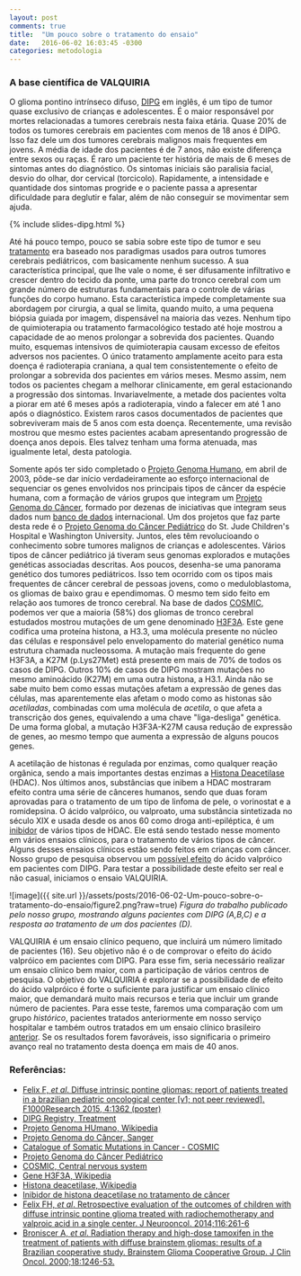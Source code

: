 ```yaml
---
layout: post
comments: true
title:  "Um pouco sobre o tratamento do ensaio"
date:   2016-06-02 16:03:45 -0300
categories: metodologia
---
```

### A base científica de VALQUIRIA

O glioma pontino intrínseco difuso, [DIPG][dipg-poster] em inglês, é um tipo de tumor quase exclusivo de crianças e adolescentes. É o maior responsável por mortes relacionadas a tumores cerebrais nesta faixa etária. Quase 20% de todos os tumores cerebrais em pacientes com menos de 18 anos é DIPG. Isso faz dele um dos tumores cerebrais malignos mais frequentes em jovens. A média de idade dos pacientes é de 7 anos, não existe diferença entre sexos ou raças. É raro um paciente ter história de mais de 6 meses de sintomas antes do diagnóstico. Os sintomas iniciais são paralisia facial, desvio do olhar, dor cervical (torcicolo). Rapidamente, a intensidade e quantidade dos sintomas progride e o paciente passa a apresentar dificuldade para deglutir e falar, além de não conseguir se movimentar sem ajuda.

{% include slides-dipg.html %}

Até há pouco tempo, pouco se sabia sobre este tipo de tumor e seu [tratamento][dipg-treat] era baseado nos paradigmas usados para outros tumores cerebrais pediátricos, com basicamente nenhum sucesso. A sua característica principal, que lhe vale o nome, é ser difusamente infiltrativo e crescer dentro do tecido da ponte, uma parte do tronco cerebral com um grande número de estruturas fundamentais para o controle de várias funções do corpo humano. Esta característica impede completamente sua abordagem por cirurgia, a qual se limita, quando muito, a uma pequena biópsia guiada por imagem, dispensável na maioria das vezes. Nenhum tipo de quimioterapia ou tratamento farmacológico testado até hoje mostrou a capacidade de ao menos prolongar a sobrevida dos pacientes. Quando muito, esquemas intensivos de quimioterapia causam excesso de efeitos adversos nos pacientes. O único tratamento amplamente aceito para esta doença é radioterapia craniana, a qual tem consistentemente o efeito de prolongar a sobrevida dos pacientes em vários meses. Mesmo assim, nem todos os pacientes chegam a melhorar clinicamente, em geral estacionando a progressão dos sintomas. Invariavelmente, a metade dos pacientes volta a piorar em até 6 meses após a radioterapia, vindo a falecer em até 1 ano após o diagnóstico. Existem raros casos documentados de pacientes que sobreviveram mais de 5 anos com esta doença. Recentemente, uma revisão mostrou que mesmo estes pacientes acabam apresentando progressão de doença anos depois. Eles talvez tenham uma forma atenuada, mas igualmente letal, desta patologia.

Somente após ter sido completado o [Projeto Genoma Humano][genoma], em abril de 2003, pôde-se dar início verdadeiramente ao esforço internacional de sequenciar os genes envolvidos nos principais tipos de câncer da espécie humana, com a formação de vários grupos que integram um [Projeto Genoma do Câncer][genoma-cancer], formado por dezenas de iniciativas que integram seus dados num [banco de dados][cosmic] internacional. Um dos projetos que faz parte desta rede é o [Projeto Genoma do Câncer Pediátrico][genoma-cancer-ped] do St. Jude Children's Hospital e Washington University. Juntos, eles têm revolucioando o conhecimento sobre tumores malignos de crianças e adolescentes. Vários tipos de câncer pediátrico já tiveram seus genomas explorados e mutações genéticas associadas descritas. Aos poucos, desenha-se uma panorama genético dos tumores pediátricos. Isso tem ocorrido com os tipos mais frequentes de câncer cerebral de pessoas jovens, como o meduloblastoma, os gliomas de baixo grau e ependimomas. O mesmo tem sido feito em relação aos tumores de tronco cerebral. Na base de dados [COSMIC][cosmic-brain], podemos ver que a maioria (58%) dos gliomas de tronco cerebral estudados mostrou mutações de um gene denominado [H3F3A][h3f3a]. Este gene codifica uma proteína histona, a H3.3, uma molécula presente no núcleo das células e responsável pelo envelopamento do material genético numa estrutura chamada nucleossoma. A mutação mais frequente do gene H3F3A, a K27M (p.Lys27Met) está presente em mais de 70% de todos os casos de DIPG. Outros 10% de casos de DIPG mostram mutações no mesmo aminoácido (K27M) em uma outra histona, a H3.1. Ainda não se sabe muito bem como essas mutações afetam a expressão de genes das células, mas aparentemente elas afetam o modo como as histonas são *acetiladas*, combinadas com uma molécula de *acetila*, o que afeta a transcrição dos genes, equivalendo a uma chave "liga-desliga" genética. De uma forma global, a mutação H3F3A-K27M causa redução de expressão de genes, ao mesmo tempo que aumenta a expressão de alguns poucos genes.

A acetilação de histonas é regulada por enzimas, como qualquer reação orgânica, sendo a mais importantes destas enzimas a [Histona Deacetilase][hdac] (HDAC). Nos últimos anos, substâncias que inibem a HDAC mostraram efeito contra uma série de cânceres humanos, sendo que duas foram aprovadas para o tratamento de um tipo de linfoma de pele, o vorinostat e a romidepsina. O ácido valpróico, ou valproato, uma substância sintetizada no século XIX e usada desde os anos 60 como droga anti-epiléptica, é um [inibidor][hdaci] de vários tipos de HDAC. Ele está sendo testado nesse momento em vários ensaios clínicos, para o tratamento de vários tipos de câncer. Alguns desses ensaios clínicos estão sendo feitos em crianças com câncer. Nosso grupo de pesquisa observou um [possível efeito][felix2014] do ácido valpróico em pacientes com DIPG. Para testar a possibilidade deste efeito ser real e não casual, iniciamos o ensaio VALQUIRIA.

![image]({{ site.url }}/assets/posts/2016-06-02-Um-pouco-sobre-o-tratamento-do-ensaio/figure2.png?raw=true)
*Figura do trabalho publicado pelo nosso grupo, mostrando alguns pacientes com DIPG (A,B,C) e a resposta ao tratamento de um dos pacientes (D).*

VALQUIRIA é um ensaio clínico pequeno, que incluirá um número limitado de pacientes (16). Seu objetivo não é o de comprovar o efeito do ácido valpróico em pacientes com DIPG. Para esse fim, seria necessário realizar um ensaio clínico bem maior, com a participação de vários centros de pesquisa. O objetivo do VALQUIRIA é explorar se a possibilidade de efeito do ácido valpróico é forte o suficiente para justificar um ensaio clínico maior, que demandará muito mais recursos e teria que incluir um grande número de pacientes. Para esse teste, faremos uma comparação com um grupo *histórico*, pacientes tratados anteriormente em nosso serviço hospitalar e também outros tratados em um ensaio clínico brasileiro [anterior][broniscer]. Se os resultados forem favoráveis, isso significaria o primeiro avanço real no tratamento desta doença em mais de 40 anos.

### Referências:

- [Felix F, _et al_. Diffuse intrinsic pontine gliomas: report of patients treated in a brazilian pediatric oncological center [v1; not peer reviewed]. F1000Research 2015, 4:1362 (poster)][dipg-poster]
- [DIPG Registry, Treatment][dipg-treat]
- [Projeto Genoma HUmano, Wikipedia][genoma]
- [Projeto Genoma do Câncer, Sanger][genoma-cancer]
- [Catalogue of Somatic Mutations in Cancer - COSMIC][cosmic]
- [Projeto Genoma do Câncer Pediátrico][genoma-cancer-ped]
- [COSMIC, Central nervous system][cosmic-brain]
- [Gene H3F3A, Wikipedia][h3f3a]
- [Histona deacetilase, Wikipedia][hdac]
- [Inibidor de histona deacetilase no tratamento de câncer][hdaci]
- [Felix FH, _et al_. Retrospective evaluation of the outcomes of children with diffuse intrinsic pontine glioma treated with radiochemotherapy and valproic acid in a single
center. J Neurooncol. 2014;116:261-6][felix2014]
- [Broniscer A, _et al_. Radiation
therapy and high-dose tamoxifen in the treatment of patients with diffuse
brainstem gliomas: results of a Brazilian cooperative study. Brainstem Glioma
Cooperative Group. J Clin Oncol. 2000;18:1246-53.][broniscer]

[dipg-poster]: http://f1000research.com/posters/4-1362
[dipg-treat]: http://dipgregistry.org/patients-families/treatment/
[genoma]: (https://en.wikipedia.org/wiki/Human_Genome_Project)
[genoma-cancer]: http://www.sanger.ac.uk/science/groups/cancer-genome-project
[cosmic]: http://cancer.sanger.ac.uk/cosmic
[genoma-cancer-ped]: https://www.stjude.org/research/pediatric-cancer-genome-project.html
[cosmic-brain]: http://cancer.sanger.ac.uk/cosmic/browse/tissue#sn=central_nervous_system&ss=brainstem&hn=glioma&sh=all&in=t&src=tissue&all_data=n
[h3f3a]: https://en.wikipedia.org/wiki/H3F3A
[hdac]: https://en.wikipedia.org/wiki/Histone_deacetylase
[hdaci]: https://en.wikipedia.org/wiki/Histone_deacetylase_inhibitor#Cancer_treatment
[felix2014]: https://scholar.google.com/citations?view_op=view_citation&hl=pt-BR&user=ZmzTpYgAAAAJ&citation_for_view=ZmzTpYgAAAAJ:MXK_kJrjxJIC
[broniscer]: http://jco.ascopubs.org/content/18/6/1246.abstract
